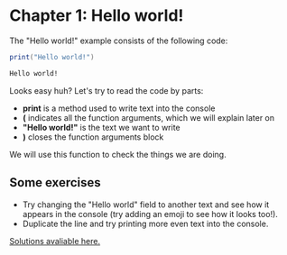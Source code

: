# Chapter 1: Hello world!
The "Hello world!" example consists of the following code:

```lua
print("Hello world!")
```

```bash
Hello world!
```

Looks easy huh? Let's try to read the code by parts:
- **print** is a method used to write text into the console
- **(** indicates all the function arguments, which we will explain later on
- **"Hello world!"** is the text we want to write
- **)** closes the function arguments block

We will use this function to check the things we are doing.

## Some exercises
- Try changing the "Hello world" field to another text and see how it appears in the console (try adding an emoji to see how it looks too!).
- Duplicate the line and try printing more even text into the console.

[Solutions avaliable here.](solutions/1.md)
